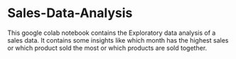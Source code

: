 # Sales-Data-Analysis

This google colab notebook contains the Exploratory data analysis of a sales data. It contains some insights like which month has the highest sales or which product sold the most or which products are sold together.
